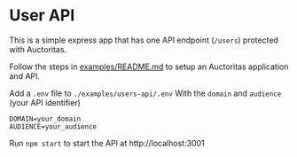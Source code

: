# User API

This is a simple express app that has one API endpoint (`/users`) protected with  Auctoritas.

Follow the steps in [examples/README.md](../README.md) to setup an  Auctoritas application and API.

Add a `.env` file to `./examples/users-api/.env` With the `domain` and `audience` (your API identifier)

```dotenv
DOMAIN=your_domain
AUDIENCE=your_audience
```

Run `npm start` to start the API at http://localhost:3001
